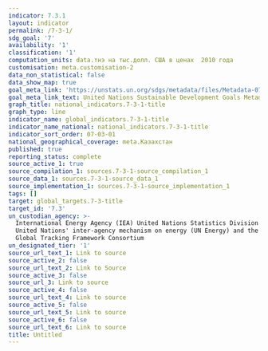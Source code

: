 ```yaml
---
indicator: 7.3.1
layout: indicator
permalink: /7-3-1/
sdg_goal: '7'
availability: '1'
classification: '1'
computation_units: data.тнэ на тыс.долл. США в ценах  2010 года
customisation: meta.customisation-2
data_non_statistical: false
data_show_map: true
goal_meta_link: 'https://unstats.un.org/sdgs/metadata/files/Metadata-07-03-01.pdf'
goal_meta_link_text: United Nations Sustainable Development Goals Metadata (PDF 192 KB)
graph_title: national_indicators.7-3-1-title
graph_type: line
indicator_name: global_indicators.7-3-1-title
indicator_name_national: national_indicators.7-3-1-title
indicator_sort_order: 07-03-01
national_geographical_coverage: meta.Казахстан
published: true
reporting_status: complete
source_active_1: true
source_compilation_1: sources.7-3-1-source_compilation_1
source_data_1: sources.7-3-1-source_data_1
source_implementation_1: sources.7-3-1-source_implementation_1
tags: []
target: global_targets.7-3-title
target_id: '7.3'
un_custodian_agency: >-
  International Energy Agency (IEA) United Nations Statistics Division (UNSD)
  United Nations' inter-agency mechanism on energy (UN Energy) and the SE4ALL
  Global Tracking Framework Consortium
un_designated_tier: '1'
source_url_text_1: Link to source
source_active_2: false
source_url_text_2: Link to Source
source_active_3: false
source_url_3: Link to source
source_active_4: false
source_url_text_4: Link to source
source_active_5: false
source_url_text_5: Link to source
source_active_6: false
source_url_text_6: Link to source
title: Untitled
---
```

